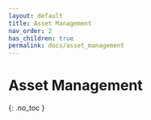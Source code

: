 ```yaml
---
layout: default
title: Asset Management
nav_order: 2
has_children: true
permalink: docs/asset_management
---
```


# Asset Management
{: .no_toc }


